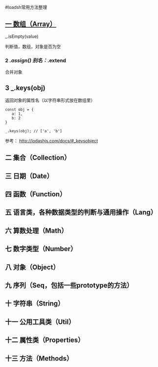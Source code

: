 #loadsh常用方法整理

## [一 数组（Array）](/qian-duan-ji-zhu-xue-xi-zong-jie-zheng-li/qian-duan-kuang-jia-yu-lei-ku/shu-ju-lei-xing-yu-suan-fa-lei-ku/lodash/loadshchang-yong-fang-fa-zheng-li/yi-shu-zu-ff08-array.md)






   _.isEmpty(value)

判断值，数组，对象是否为空

### 2 _.assign()  别名：_.extend
合并对象

## 3 _.keys(obj)
返回对象的属性名（以字符串形式放在数组里）


```
const obj = {
   a: 1,
   b: 2
}

_.keys(obj); // ['a', 'b'] 

```


参考：
http://lodashjs.com/docs/#_keysobject

## 二 集合（Collection）

## 三 日期（Date）

## 四 函数（Function）

## 五 语言类，各种数据类型的判断与通用操作（Lang）

## 六 算数处理（Math）

## 七 数字类型（Number）

## 八 对象（Object）

## 九 序列（Seq，包括一些prototype的方法）

## 十 字符串（String）

## 十一 公用工具类（Util）

## 十二 属性类（Properties）

## 十三 方法（Methods）
